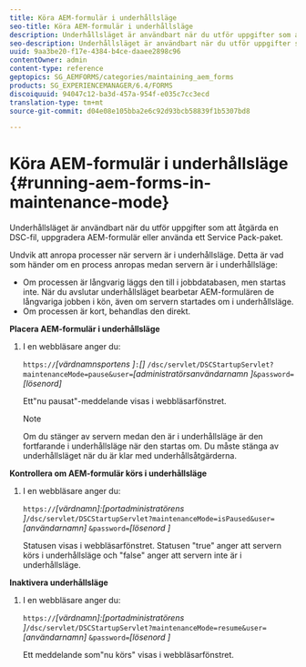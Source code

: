 ```yaml
---
title: Köra AEM-formulär i underhållsläge
seo-title: Köra AEM-formulär i underhållsläge
description: Underhållsläget är användbart när du utför uppgifter som att åtgärda en DSC-fil, uppgradera AEM-formulär eller använda ett Service Pack-paket. Läs mer om hur du kör AEM-formulär i underhållsläge.
seo-description: Underhållsläget är användbart när du utför uppgifter som att åtgärda en DSC-fil, uppgradera AEM-formulär eller använda ett Service Pack-paket. Läs mer om hur du kör AEM-formulär i underhållsläge.
uuid: 9aa3be20-f17e-4384-b4ce-daaee2898c96
contentOwner: admin
content-type: reference
geptopics: SG_AEMFORMS/categories/maintaining_aem_forms
products: SG_EXPERIENCEMANAGER/6.4/FORMS
discoiquuid: 94047c12-ba3d-457a-954f-e035c7cc3ecd
translation-type: tm+mt
source-git-commit: d04e08e105bba2e6c92d93bcb58839f1b5307bd8

---
```



# Köra AEM-formulär i underhållsläge {#running-aem-forms-in-maintenance-mode}

Underhållsläget är användbart när du utför uppgifter som att åtgärda en DSC-fil, uppgradera AEM-formulär eller använda ett Service Pack-paket.

Undvik att anropa processer när servern är i underhållsläge. Detta är vad som händer om en process anropas medan servern är i underhållsläge:

* Om processen är långvarig läggs den till i jobbdatabasen, men startas inte. När du avslutar underhållsläget bearbetar AEM-formulären de långvariga jobben i kön, även om servern startades om i underhållsläge.
* Om processen är kort, behandlas den direkt.

**Placera AEM-formulär i underhållsläge**

1. I en webbläsare anger du:

   `https://`*[värdnamnsportens ]*`:`*[]* `/dsc/servlet/DSCStartupServlet?maintenanceMode=pause&user=`*[administratörsanvändarnamn ]*`&password=`*[lösenord]*

   Ett&quot;nu pausat&quot;-meddelande visas i webbläsarfönstret.

   >[!NOTE]
   >
   >Om du stänger av servern medan den är i underhållsläge är den fortfarande i underhållsläge när den startas om. Du måste stänga av underhållsläget när du är klar med underhållsåtgärderna.

**Kontrollera om AEM-formulär körs i underhållsläge**

1. I en webbläsare anger du:

   `https://`*[värdnamn]:[portadministratörens ]*`/dsc/servlet/DSCStartupServlet?maintenanceMode=isPaused&user=`*[användarnamn]* `&password=`*[lösenord ]*

   Statusen visas i webbläsarfönstret. Statusen &quot;true&quot; anger att servern körs i underhållsläge och &quot;false&quot; anger att servern inte är i underhållsläge.

**Inaktivera underhållsläge**

1. I en webbläsare anger du:

   `https://`*[värdnamn]:[portadministratörens ]*`/dsc/servlet/DSCStartupServlet?maintenanceMode=resume&user=`*[användarnamn]* `&password=`*[lösenord ]*

   Ett meddelande som&quot;nu körs&quot; visas i webbläsarfönstret.

